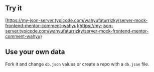 ## Try it

[https://my-json-server.typicode.com/wahyufaturrizky/server-mock-frontend-mentor-comment-wahyu](https://my-json-server.typicode.com/wahyufaturrizky/server-mock-frontend-mentor-comment-wahyu)

## Use your own data

Fork it and change `db.json` values or create a repo with a `db.json` file.
